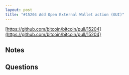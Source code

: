 ```yaml
---
layout: post
title: "#15204 Add Open External Wallet action (GUI)"
---
```


[https://github.com/bitcoin/bitcoin/pull/15204](https://github.com/bitcoin/bitcoin/pull/15204)

## Notes


## Questions


